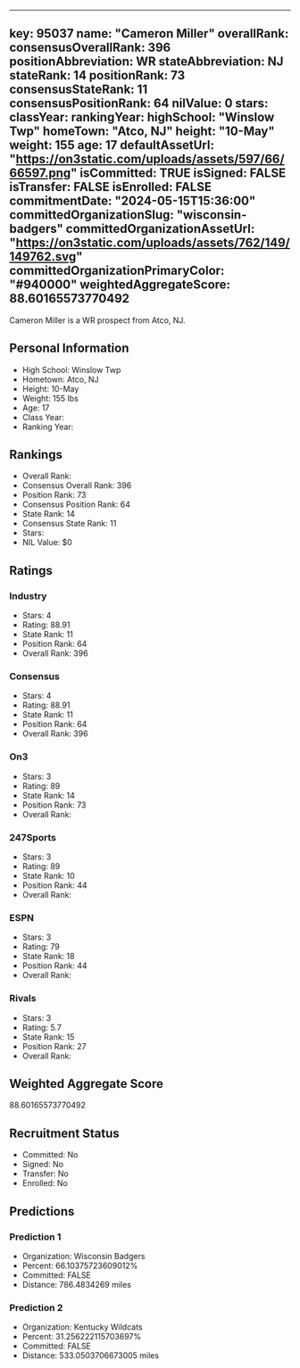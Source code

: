 ---
  key: 95037
  name: "Cameron Miller"
  overallRank: 
  consensusOverallRank: 396
  positionAbbreviation: WR
  stateAbbreviation: NJ
  stateRank: 14
  positionRank: 73
  consensusStateRank: 11
  consensusPositionRank: 64
  nilValue: 0
  stars: 
  classYear: 
  rankingYear: 
  highSchool: "Winslow Twp"
  homeTown: "Atco, NJ"
  height: "10-May"
  weight: 155
  age: 17
  defaultAssetUrl: "https://on3static.com/uploads/assets/597/66/66597.png"
  isCommitted: TRUE
  isSigned: FALSE
  isTransfer: FALSE
  isEnrolled: FALSE
  commitmentDate: "2024-05-15T15:36:00"
  committedOrganizationSlug: "wisconsin-badgers"
  committedOrganizationAssetUrl: "https://on3static.com/uploads/assets/762/149/149762.svg"
  committedOrganizationPrimaryColor: "#940000"
  weightedAggregateScore: 88.60165573770492
  ---
  
  Cameron Miller is a WR prospect from Atco, NJ.
  
  ## Personal Information
  - High School: Winslow Twp
  - Hometown: Atco, NJ
  - Height: 10-May
  - Weight: 155 lbs
  - Age: 17
  - Class Year: 
  - Ranking Year: 
  
  ## Rankings
  - Overall Rank: 
  - Consensus Overall Rank: 396
  - Position Rank: 73
  - Consensus Position Rank: 64
  - State Rank: 14
  - Consensus State Rank: 11
  - Stars: 
  - NIL Value: $0
  
  ## Ratings
  
  ### Industry
  - Stars: 4
  - Rating: 88.91
  - State Rank: 11
  - Position Rank: 64
  - Overall Rank: 396
  
  ### Consensus
  - Stars: 4
  - Rating: 88.91
  - State Rank: 11
  - Position Rank: 64
  - Overall Rank: 396
  
  ### On3
  - Stars: 3
  - Rating: 89
  - State Rank: 14
  - Position Rank: 73
  - Overall Rank: 
  
  ### 247Sports
  - Stars: 3
  - Rating: 89
  - State Rank: 10
  - Position Rank: 44
  - Overall Rank: 
  
  ### ESPN
  - Stars: 3
  - Rating: 79
  - State Rank: 18
  - Position Rank: 44
  - Overall Rank: 
  
  ### Rivals
  - Stars: 3
  - Rating: 5.7
  - State Rank: 15
  - Position Rank: 27
  - Overall Rank: 
  
  ## Weighted Aggregate Score
  88.60165573770492
  
  ## Recruitment Status
  - Committed: No
  - Signed: No
  - Transfer: No
  - Enrolled: No
  
  
  
  ## Predictions
  
  ### Prediction 1
  - Organization: Wisconsin Badgers
  - Percent: 66.10375723609012%
  - Committed: FALSE
  - Distance: 786.4834269 miles
  
  ### Prediction 2
  - Organization: Kentucky Wildcats
  - Percent: 31.256222115703697%
  - Committed: FALSE
  - Distance: 533.0503706673005 miles
  